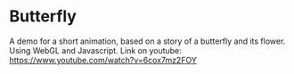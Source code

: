 # Butterfly
A demo for a short animation, based on a story of a butterfly and its flower. Using WebGL and Javascript.
Link on youtube: https://www.youtube.com/watch?v=6cox7mz2FOY
